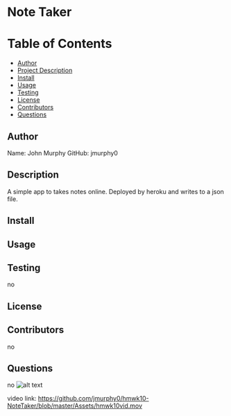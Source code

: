 # Note Taker

# Table of Contents

- [Author](##Author)
- [Project Description](##Description)
- [Install](##Install)
- [Usage](##Usage)
- [Testing](##Testing)
- [License](##License)
- [Contributors](##Contributors)
- [Questions](##Questions)

## Author

Name: John Murphy
GitHub: jmurphy0

## Description

A simple app to takes notes online. Deployed by heroku and writes to a json file.

## Install

## Usage

## Testing

no

## License

## Contributors

no

## Questions

no
![alt text](assets/hmwk10screenshot.png)

video link: https://github.com/jmurphy0/hmwk10-NoteTaker/blob/master/Assets/hmwk10vid.mov
